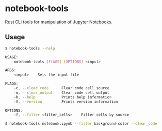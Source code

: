 # notebook-tools
Rust CLI tools for manipulation of Jupyter Notebooks.

## Usage

```bash
$ notebook-tools --help

USAGE:
    notebook-tools [FLAGS] [OPTIONS] <input>

ARGS:
    <input>    Sets the input file

FLAGS:
    -c, --clear_code      Clear code cell source
    -o, --clear_output    Clear code cell output
    -h, --help            Prints help information
    -V, --version         Prints version information

OPTIONS:
    -f, --filter <filter_cells>    Filter cells by source

$ notebook-tools notebook.ipynb --filter background-color --clear_code --clear_output > notebook-processed.ipynb 
```

